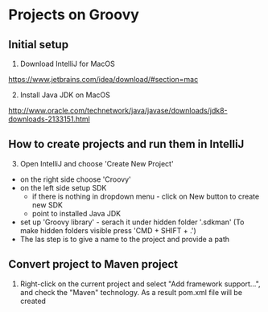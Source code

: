 # Projects on Groovy

## Initial setup

1. Download IntelliJ for MacOS

https://www.jetbrains.com/idea/download/#section=mac

2. Install Java JDK on MacOS

http://www.oracle.com/technetwork/java/javase/downloads/jdk8-downloads-2133151.html

## How to create projects and run them in IntelliJ

3. Open IntelliJ and choose 'Create New Project'
  - on the right side choose 'Croovy'
  - on the left side setup SDK
    - if there is nothing in dropdown menu - click on New button to create new SDK
    - point to installed Java JDK
  - set up 'Groovy library' - serach it under hidden folder '.sdkman'
  (To make hidden folders visible press 'CMD + SHIFT + .')
  - The las step is to give a name to the project and provide a path

## Convert project to Maven project

1. Right-click on the current project and select "Add framework support...", and check the "Maven" technology.
As a result pom.xml file will be created


